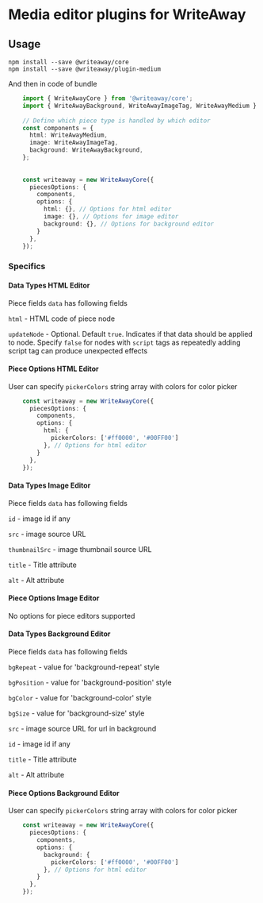 # Media editor plugins for WriteAway

## Usage

```
npm install --save @writeaway/core
npm install --save @writeaway/plugin-medium
```

And then in code of bundle

```typescript
    import { WriteAwayCore } from '@writeaway/core';
    import { WriteAwayBackground, WriteAwayImageTag, WriteAwayMedium } from '@writeaway/plugin-medium';
        
    // Define which piece type is handled by which editor
    const components = {
      html: WriteAwayMedium,
      image: WriteAwayImageTag,
      background: WriteAwayBackground,
    };
    
    
    const writeaway = new WriteAwayCore({
      piecesOptions: {
        components,
        options: {
          html: {}, // Options for html editor        
          image: {}, // Options for image editor        
          background: {}, // Options for background editor        
        }   
      },
    });
```

### Specifics

#### Data Types HTML Editor

Piece fields `data` has following fields

`html` - HTML code of piece node

`updateNode` - Optional. Default `true`. Indicates if that data should be applied to node. Specify `false` for nodes with `script` tags as repeatedly adding script tag can produce unexpected effects

#### Piece Options HTML Editor

User can specify `pickerColors` string array with colors for color picker

```typescript
    const writeaway = new WriteAwayCore({
      piecesOptions: {
        components,
        options: {
          html: {
            pickerColors: ['#ff0000', '#00FF00']
          }, // Options for html editor        
        }   
      },
    });
```

#### Data Types Image Editor

Piece fields `data` has following fields

`id` - image id if any

`src` - image source URL

`thumbnailSrc` - image thumbnail source URL

`title` - Title attribute

`alt` - Alt attribute 

#### Piece Options Image Editor

No options for piece editors supported 

#### Data Types Background Editor

Piece fields `data` has following fields

`bgRepeat` - value for 'background-repeat' style

`bgPosition` - value for 'background-position' style

`bgColor` - value for 'background-color' style

`bgSize` - value for 'background-size' style

`src` - image source URL for url in background

`id` - image id if any

`title` - Title attribute

`alt` - Alt attribute 

#### Piece Options Background Editor

User can specify `pickerColors` string array with colors for color picker

```typescript
    const writeaway = new WriteAwayCore({
      piecesOptions: {
        components,
        options: {
          background: {
            pickerColors: ['#ff0000', '#00FF00']
          }, // Options for html editor        
        }   
      },
    });
``` 
